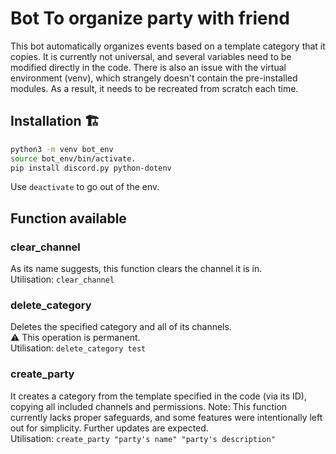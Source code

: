 
# Bot To organize party with friend
This bot automatically organizes events based on a template category that it copies. It is currently not universal, and several variables need to be modified directly in the code. There is also an issue with the virtual environment (venv), which strangely doesn't contain the pre-installed modules. As a result, it needs to be recreated from scratch each time.

## Installation 🏗️
```bash
python3 -m venv bot_env
source bot_env/bin/activate.
pip install discord.py python-dotenv
```
Use ```deactivate``` to go out of the env.

## Function available

### clear_channel
As its name suggests, this function clears the channel it is in.  
Utilisation: ```clear_channel```

### delete_category
Deletes the specified category and all of its channels.  
⚠️ This operation is permanent.  
Utilisation: ```delete_category test```

### create_party
It creates a category from the template specified in the code (via its ID), copying all included channels and permissions.
Note: This function currently lacks proper safeguards, and some features were intentionally left out for simplicity. Further updates are expected.  
Utilisation: ```create_party "party's name" "party's description"```

